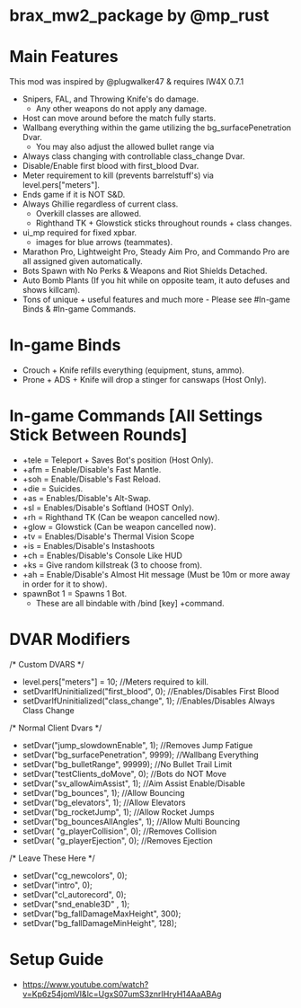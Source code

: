 # brax_mw2_package by @mp_rust

# Main Features
This mod was inspired by @plugwalker47 & requires IW4X 0.7.1
- Snipers, FAL, and Throwing Knife's do damage.
    - Any other weapons do not apply any damage.
- Host can move around before the match fully starts.
- Wallbang everything within the game utilizing the bg_surfacePenetration Dvar.
    - You may also adjust the allowed bullet range via 
- Always class changing with controllable class_change Dvar.
- Disable/Enable first blood with first_blood Dvar.
- Meter requirement to kill (prevents barrelstuff's) via level.pers["meters"].
- Ends game if it is NOT S&D.
- Always Ghillie regardless of current class.
    - Overkill classes are allowed.
    - Righthand TK + Glowstick sticks throughout rounds + class changes.
- ui_mp required for fixed xpbar.
    - images for blue arrows (teammates).
- Marathon Pro, Lightweight Pro, Steady Aim Pro, and Commando Pro are all assigned given automatically.
- Bots Spawn with No Perks & Weapons and Riot Shields Detached.
- Auto Bomb Plants (If you hit while on opposite team, it auto defuses and shows killcam).
- Tons of unique + useful features and much more - Please see #In-game Binds & #In-game Commands.

# In-game Binds
- Crouch + Knife refills everything (equipment, stuns, ammo).
- Prone + ADS + Knife will drop a stinger for canswaps (Host Only).

# In-game Commands [All Settings Stick Between Rounds]
- +tele = Teleport + Saves Bot's position (Host Only).
- +afm = Enable/Disable's Fast Mantle.
- +soh = Enable/Disable's Fast Reload.
- +die = Suicides.
- +as = Enables/Disable's Alt-Swap.
- +sl = Enables/Disable's Softland (HOST Only).
- +rh = Righthand TK (Can be weapon cancelled now).
- +glow = Glowstick (Can be weapon cancelled now).
- +tv = Enables/Disable's Thermal Vision Scope
- +is = Enables/Disable's Instashoots
- +ch = Enables/Disable's Console Like HUD
- +ks = Give random killstreak (3 to choose from).
- +ah = Enable/Disable's Almost Hit message (Must be 10m or more away in order for it to show).
- spawnBot 1 = Spawns 1 Bot.
    - These are all bindable with /bind [key] +command.

# DVAR Modifiers
/* Custom DVARS */
- level.pers["meters"] = 10; //Meters required to kill.
- setDvarIfUninitialized("first_blood", 0); //Enables/Disables First Blood
- setDvarIfUninitialized("class_change", 1); //Enables/Disables Always Class Change

/* Normal Client Dvars */
- setDvar("jump_slowdownEnable", 1); //Removes Jump Fatigue 
- setDvar("bg_surfacePenetration", 9999); //Wallbang Everything 
- setDvar("bg_bulletRange", 99999); //No Bullet Trail Limit
- setDvar("testClients_doMove", 0); //Bots do NOT Move
- setDvar("sv_allowAimAssist", 1); //Aim Assist Enable/Disable 
- setDvar("bg_bounces", 1); //Allow Bouncing 
- setDvar("bg_elevators", 1); //Allow Elevators 
- setDvar("bg_rocketJump", 1); //Allow Rocket Jumps 
- setDvar("bg_bouncesAllAngles", 1); //Allow Multi Bouncing 
- setDvar( "g_playerCollision", 0); //Removes Collision 
- setDvar( "g_playerEjection", 0); //Removes Ejection

/* Leave These Here */
- setDvar("cg_newcolors", 0); 
- setDvar("intro", 0); 
- setDvar("cl_autorecord", 0); 
- setDvar("snd_enable3D" , 1); 
- setDvar("bg_fallDamageMaxHeight", 300); 
- setDvar("bg_fallDamageMinHeight", 128);

# Setup Guide
- https://www.youtube.com/watch?v=Kp6z54jomVI&lc=UgxS07umS3znrIHryH14AaABAg
